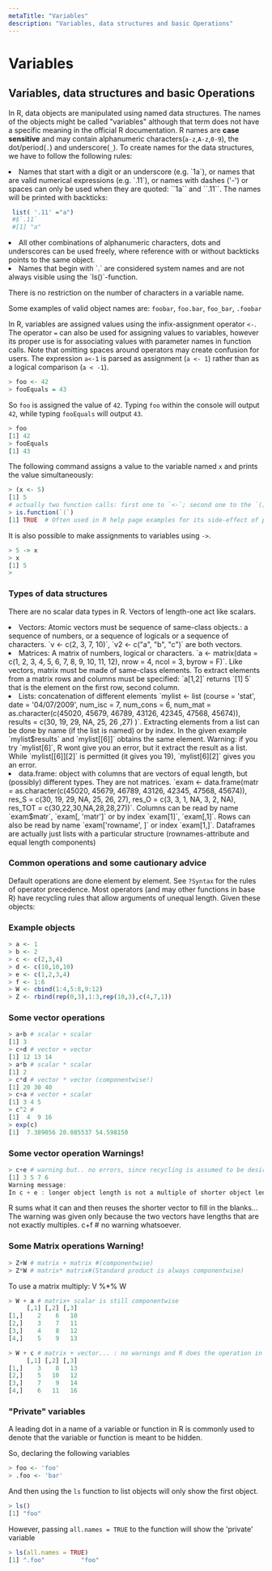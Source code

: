 ```yaml
---
metaTitle: "Variables"
description: "Variables, data structures and basic Operations"
---
```


# Variables




## Variables, data structures and basic Operations


In R, data objects are manipulated using named data structures. The names of the objects might be called "variables" although that term does not have a specific meaning in the official R documentation. R names are **case sensitive** and may contain alphanumeric characters(`a-z`,`A-z`,`0-9`), the dot/period(`.`) and underscore(`_`). To create names for the data structures, we have to follow the following rules:

<li>
Names that start with a digit or an underscore (e.g. `1a`), or names that are valid numerical expressions (e.g. `.11`), or names with dashes ('-') or spaces can only be used when they are quoted: ``1a`` and ``.11``. The names will be printed with backticks:

```r
 list( '.11' ="a")
 #$`.11`
 #[1] "a"

```


</li>
<li>
All other combinations of alphanumeric characters, dots and underscores can be used freely, where reference with or without backticks points to the same object.
</li>
<li>
Names that begin with `.` are considered system names and are not always visible using the `ls()`-function.
</li>

There is no restriction on the number of characters in a variable name.

Some examples of valid object names are: `foobar`, `foo.bar`, `foo_bar`, `.foobar`

In R, variables are assigned values using  the infix-assignment operator `<-`. The operator `=` can also be used for assigning values to variables, however its proper use is for associating values with parameter names in function calls. Note that omitting spaces around operators may create confusion for users.  The expression `a<-1` is parsed as assignment (`a <- 1`) rather than as a logical comparison (`a < -1`).

```r
> foo <- 42
> fooEquals = 43

```

So `foo` is assigned the value of `42`. Typing `foo` within the console will output `42`, while typing `fooEquals` will output `43`.

```r
> foo
[1] 42
> fooEquals
[1] 43

```

The following command assigns a value to the variable named `x` and prints the value simultaneously:

```r
> (x <- 5) 
[1] 5
# actually two function calls: first one to `<-`; second one to the `()`-function
> is.function(`(`)
[1] TRUE  # Often used in R help page examples for its side-effect of printing.

```

It is also possible to make assignments to variables using `->`.

```r
> 5 -> x
> x
[1] 5
> 

```

### Types of data structures

There are no scalar data types in R. Vectors of length-one act like scalars.

<li>Vectors: Atomic vectors must be sequence of same-class objects.: a sequence of numbers, or a sequence of  logicals or a sequence of  characters.
`v <- c(2, 3, 7, 10)`, `v2 <- c("a", "b", "c")` are both vectors.</li>
<li>Matrices: A matrix of numbers, logical or characters. `a <- matrix(data = c(1, 2, 3, 4, 5, 6, 7, 8, 9, 10, 11, 12), nrow = 4, ncol = 3, byrow = F)`.
Like vectors, matrix must be made of same-class elements. To extract elements from a matrix rows and columns must be specified: `a[1,2]` returns `[1] 5` that is the element on the first row, second column.</li>
<li>Lists: concatenation of different elements `mylist <- list (course = 'stat', date = '04/07/2009', num_isc = 7, num_cons = 6, num_mat = as.character(c(45020, 45679, 46789, 43126, 42345, 47568, 45674)), results = c(30, 19, 29, NA, 25, 26 ,27) )`.
Extracting elements from a list can be done by name (if the list is named) or by index. In the given example
`mylist$results` and  `mylist[[6]]` obtains the same element.
Warning: if you try `mylist[6]`, R wont give you an error, but it extract the result as a list. While `mylist[[6]][2]` is permitted (it gives you 19), `mylist[6][2]` gives you an error.</li>
<li>data.frame: object with columns that are vectors of equal length, but (possibly) different types. They are not matrices.
`exam <- data.frame(matr = as.character(c(45020, 45679, 46789, 43126, 42345, 47568, 45674)), res_S = c(30, 19, 29, NA, 25, 26, 27), res_O = c(3, 3, 1, NA, 3, 2, NA), res_TOT = c(30,22,30,NA,28,28,27))`. Columns can be read by name `exam$matr`, `exam[, 'matr']` or by index `exam[1]`, `exam[,1]`. Rows can also be read by name `exam['rowname', ]` or index `exam[1,]`. Dataframes are actually just lists with a particular structure (rownames-attribute and equal length components)</li>

### Common operations and some cautionary advice

Default operations are done element by element. See `?Syntax` for the rules of operator precedence. Most operators (and may other functions in base R) have recycling rules that allow arguments of unequal length.
Given these objects:

### Example objects

```r
> a <- 1
> b <- 2
> c <- c(2,3,4)
> d <- c(10,10,10)
> e <- c(1,2,3,4)
> f <- 1:6
> W <- cbind(1:4,5:8,9:12)
> Z <- rbind(rep(0,3),1:3,rep(10,3),c(4,7,1))

```

### Some vector operations

```r
> a+b # scalar + scalar
[1] 3
> c+d # vector + vector
[1] 12 13 14
> a*b # scalar * scalar 
[1] 2
> c*d # vector * vector (componentwise!)
[1] 20 30 40
> c+a # vector + scalar
[1] 3 4 5
> c^2 # 
[1]  4  9 16
> exp(c) 
[1]  7.389056 20.085537 54.598150

```

### Some vector operation Warnings!

```r
> c+e # warning but.. no errors, since recycling is assumed to be desired.
[1] 3 5 7 6
Warning message:
In c + e : longer object length is not a multiple of shorter object length

```

R sums what it can and then reuses the shorter vector to fill in the blanks... The warning was given only because the two vectors have lengths that are not exactly multiples.
c+f # no warning whatsoever.

### Some Matrix operations Warning!

```r
> Z+W # matrix + matrix #(componentwise)
> Z*W # matrix* matrix#(Standard product is always componentwise)

```

To use a matrix multiply:
V %*% W

```r
> W + a # matrix+ scalar is still componentwise
     [,1] [,2] [,3]
[1,]    2    6   10
[2,]    3    7   11
[3,]    4    8   12
[4,]    5    9   13

> W + c # matrix + vector... : no warnings and R does the operation in a column-wise manner
     [,1] [,2] [,3]
[1,]    3    8   13
[2,]    5   10   12
[3,]    7    9   14
[4,]    6   11   16

```

### "Private" variables

A leading dot in a name of a variable or function in R is commonly used to denote that the variable or function is meant to be hidden.

So, declaring the following variables

```r
> foo <- 'foo'
> .foo <- 'bar'

```

And then using the `ls` function to list objects will only show the first object.

```r
> ls()
[1] "foo"

```

However, passing `all.names = TRUE` to the function will show the 'private' variable

```r
> ls(all.names = TRUE)
[1] ".foo"          "foo"   

```

